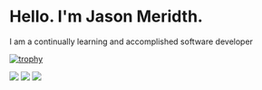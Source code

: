 # Hello.  I'm Jason Meridth.

I am a continually learning and accomplished software developer

[![trophy](https://github-profile-trophy.vercel.app/?username=jmeridth&theme=onedark)](https://github.com/ryo-ma/github-profile-trophy)

![](http://github-profile-summary-cards.vercel.app/api/cards/profile-details?username=jmeridth&theme=monokai)
![](http://github-profile-summary-cards.vercel.app/api/cards/stats?username=jmeridth&theme=monokai)
![](http://github-profile-summary-cards.vercel.app/api/cards/productive-time?username=jmeridth&theme=monokai&utcOffset=-6)

